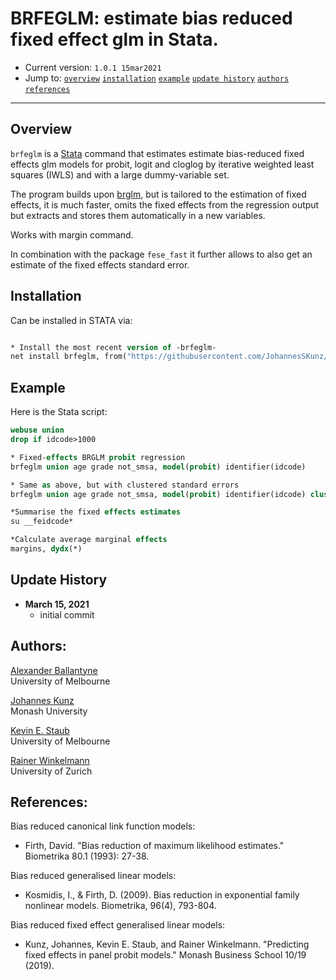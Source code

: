 # BRFEGLM: estimate bias reduced fixed effect glm in Stata.

- Current version: `1.0.1 15mar2021`
- Jump to: [`overview`](#overview) [`installation`](#installation) [`example`](#example) [`update history`](#update-history) [`authors`](#authors) [`references`](#references)

-----------

## Overview 

`brfeglm` is a [Stata](http://www.stata.com) command that estimates estimate bias-reduced fixed effects glm models for probit, logit and cloglog by iterative weighted least squares (IWLS) and with a large dummy-variable set.

The program builds upon [brglm](https://github.com/JohannesSKunz/brglm), but is tailored to the estimation of fixed effects, it is much faster, omits the fixed effects from the regression output but extracts and stores them automatically in a new variables. 

Works with margin command. 

In combination with the package `fese_fast` it further allows to also get an estimate of the fixed effects standard error. 

## Installation

Can be installed in STATA via: 

```stata

* Install the most recent version of -brfeglm-
net install brfeglm, from("https://githubusercontent.com/JohannesSKunz/brfeglm/master/") replace
```

## Example 

Here is the Stata script:

```stata
webuse union
drop if idcode>1000

* Fixed-effects BRGLM probit regression
brfeglm union age grade not_smsa, model(probit) identifier(idcode)

* Same as above, but with clustered standard errors
brfeglm union age grade not_smsa, model(probit) identifier(idcode) cluster(idcode)

*Summarise the fixed effects estimates
su __feidcode*

*Calculate average marginal effects
margins, dydx(*)
```

## Update History
* **March 15, 2021**
  - initial commit

## Authors:

[Alexander Ballantyne](https://sites.google.com/view/arballantyne)
<br>University of Melbourne

[Johannes Kunz](https://sites.google.com/site/johannesskunz/)
<br>Monash University 

[Kevin E. Staub](http://www.kevinstaub.com)
<br>University of Melbourne 

[Rainer Winkelmann](https://www.econ.uzh.ch/en/people/faculty/winkelmann.html)
<br>University of Zurich

## References: 

Bias reduced canonical link function models:

 - Firth, David. "Bias reduction of maximum likelihood estimates." Biometrika 80.1 (1993): 27-38.

Bias reduced generalised linear models: 

 - Kosmidis, I., & Firth, D. (2009). Bias reduction in exponential family nonlinear models. Biometrika, 96(4), 793-804.

Bias reduced fixed effect generalised linear models: 

 - Kunz, Johannes, Kevin E. Staub, and Rainer Winkelmann. "Predicting fixed effects in panel probit models." Monash Business School 10/19 (2019).


